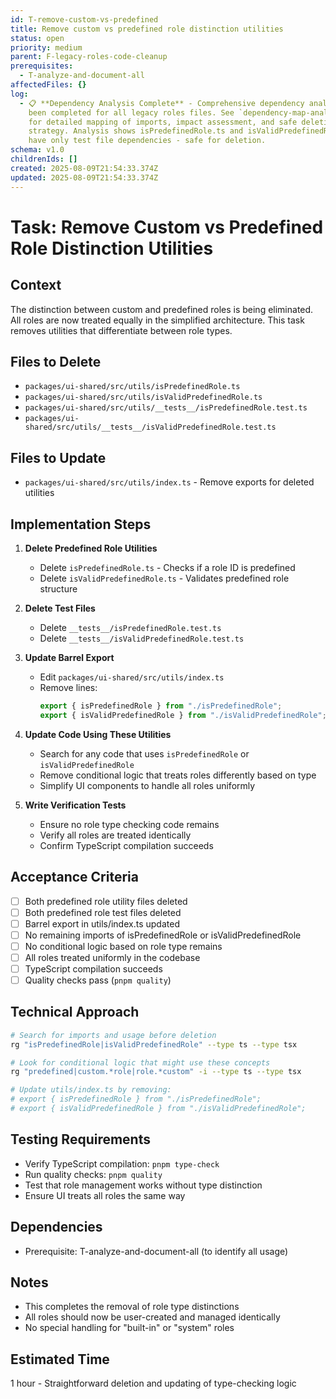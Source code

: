 ```yaml
---
id: T-remove-custom-vs-predefined
title: Remove custom vs predefined role distinction utilities
status: open
priority: medium
parent: F-legacy-roles-code-cleanup
prerequisites:
  - T-analyze-and-document-all
affectedFiles: {}
log:
  - 📋 **Dependency Analysis Complete** - Comprehensive dependency analysis has
    been completed for all legacy roles files. See `dependency-map-analysis.md`
    for detailed mapping of imports, impact assessment, and safe deletion
    strategy. Analysis shows isPredefinedRole.ts and isValidPredefinedRole.ts
    have only test file dependencies - safe for deletion.
schema: v1.0
childrenIds: []
created: 2025-08-09T21:54:33.374Z
updated: 2025-08-09T21:54:33.374Z
---
```


# Task: Remove Custom vs Predefined Role Distinction Utilities

## Context

The distinction between custom and predefined roles is being eliminated. All roles are now treated equally in the simplified architecture. This task removes utilities that differentiate between role types.

## Files to Delete

- `packages/ui-shared/src/utils/isPredefinedRole.ts`
- `packages/ui-shared/src/utils/isValidPredefinedRole.ts`
- `packages/ui-shared/src/utils/__tests__/isPredefinedRole.test.ts`
- `packages/ui-shared/src/utils/__tests__/isValidPredefinedRole.test.ts`

## Files to Update

- `packages/ui-shared/src/utils/index.ts` - Remove exports for deleted utilities

## Implementation Steps

1. **Delete Predefined Role Utilities**
   - Delete `isPredefinedRole.ts` - Checks if a role ID is predefined
   - Delete `isValidPredefinedRole.ts` - Validates predefined role structure

2. **Delete Test Files**
   - Delete `__tests__/isPredefinedRole.test.ts`
   - Delete `__tests__/isValidPredefinedRole.test.ts`

3. **Update Barrel Export**
   - Edit `packages/ui-shared/src/utils/index.ts`
   - Remove lines:
     ```typescript
     export { isPredefinedRole } from "./isPredefinedRole";
     export { isValidPredefinedRole } from "./isValidPredefinedRole";
     ```

4. **Update Code Using These Utilities**
   - Search for any code that uses `isPredefinedRole` or `isValidPredefinedRole`
   - Remove conditional logic that treats roles differently based on type
   - Simplify UI components to handle all roles uniformly

5. **Write Verification Tests**
   - Ensure no role type checking code remains
   - Verify all roles are treated identically
   - Confirm TypeScript compilation succeeds

## Acceptance Criteria

- [ ] Both predefined role utility files deleted
- [ ] Both predefined role test files deleted
- [ ] Barrel export in utils/index.ts updated
- [ ] No remaining imports of isPredefinedRole or isValidPredefinedRole
- [ ] No conditional logic based on role type remains
- [ ] All roles treated uniformly in the codebase
- [ ] TypeScript compilation succeeds
- [ ] Quality checks pass (`pnpm quality`)

## Technical Approach

```bash
# Search for imports and usage before deletion
rg "isPredefinedRole|isValidPredefinedRole" --type ts --type tsx

# Look for conditional logic that might use these concepts
rg "predefined|custom.*role|role.*custom" -i --type ts --type tsx

# Update utils/index.ts by removing:
# export { isPredefinedRole } from "./isPredefinedRole";
# export { isValidPredefinedRole } from "./isValidPredefinedRole";
```

## Testing Requirements

- Verify TypeScript compilation: `pnpm type-check`
- Run quality checks: `pnpm quality`
- Test that role management works without type distinction
- Ensure UI treats all roles the same way

## Dependencies

- Prerequisite: T-analyze-and-document-all (to identify all usage)

## Notes

- This completes the removal of role type distinctions
- All roles should now be user-created and managed identically
- No special handling for "built-in" or "system" roles

## Estimated Time

1 hour - Straightforward deletion and updating of type-checking logic
